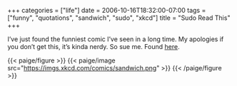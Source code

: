 +++
categories = ["life"]
date = 2006-10-16T18:32:00-07:00
tags = ["funny", "quotations", "sandwich", "sudo", "xkcd"]
title = "Sudo Read This"
+++

I’ve just found the funniest comic I’ve seen in a long time. My apologies if you don’t get this, it’s kinda nerdy. So sue me. Found [here](https://xkcd.com/c149.html).

{{< paige/figure >}}
{{< paige/image src="https://imgs.xkcd.com/comics/sandwich.png" >}}
{{< /paige/figure >}}
